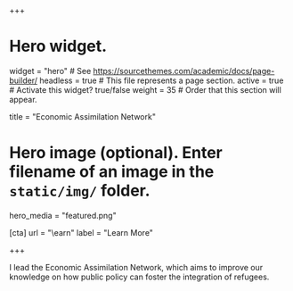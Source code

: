 +++
# Hero widget.
widget = "hero"  # See https://sourcethemes.com/academic/docs/page-builder/
headless = true  # This file represents a page section.
active = true  # Activate this widget? true/false
weight = 35  # Order that this section will appear.

title = "Economic Assimilation Network"

# Hero image (optional). Enter filename of an image in the `static/img/` folder.
hero_media = "featured.png"

[cta]
  url = "\earn"
  label = "Learn More"
  
+++

I lead the Economic Assimilation Network, which aims to improve our knowledge on how public policy can foster the integration of refugees. 


